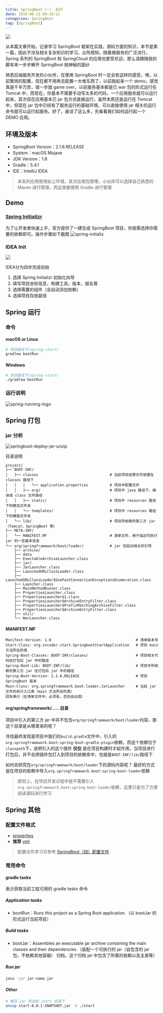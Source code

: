 ```yaml
---
title: SpringBoot（一） 初识
date: 2019-06-23 09:10:11
categories: SpringBoot
tag: [SpringBoot]
---
```


![](https://res.cloudinary.com/incoder/image/upload/v1561900597/blog/springboot.jpg)

<!-- more -->

从本篇文章开始，记录学习 SpringBoot 框架在实践，源码方面的知识，本节是第一篇，因此不涉及相关复杂知识的学习。众所周知，随着微服务的广泛流行，Spring 系列的 SpringBoot 和 SpringCloud 的应用也更受欢迎，那么请跟随我的脚本来一步步解开 SpringBoot 她神秘的面纱

熟悉后端服务开发的小伙伴，在使用 SpringBoot 时一定会有这样的感受，咦，以前繁琐的配置，现在都不用再去配置一大堆东西了，以前跑起来一个 demo，感觉真是千辛万苦，错一步就 game over，以前服务基本都是已 war 包的形式运行在 Tomcat 中，而现在，你基本不需要手动写太多的代码，一个应用服务就可以运行起来，其次现在应用基本已 jar 包方式直接运行，虽然本质还是运行在 Tomcat 中，但现在 jar 包中已经有了服务运行的基础环境，可以直接使用 jar 相关的运行命令就可以运行起服务。好了，废话了这么多，先看看我们如何运行起一个 DEMO 应用。

## 环境及版本

* SpringBoot Version：2.1.6.RELEASE
* System：macOS Mojave
* JDK Version：1.8
* Gradle：5.4.1
* IDE：IntelliJ IDEA

>本系列应用使用如上环境，其次应用包管理，小伙伴可以选择自己熟悉的 Maven 进行管理，而这里都使用 Gradle 进行管理

## Demo

### [Spring Initializr](https://start.spring.io)

为了让开发者快速上手，官方提供了一建生成 SpringBoot 项目，你按需选择你需要的依赖即可。操作步骤如下截图
![spring-initializ](https://res.cloudinary.com/incoder/image/upload/v1561906733/blog/spring-initializr.png)

### IDEA Init

![](https://res.cloudinary.com/incoder/image/upload/v1616526451/blog/spring-init.png)

IDEA分为四步完成初始

1. 选择 Spring Initializr 初始化向导
2. 填写项目坐标信息，构建工具，版本，报名等
3. 选择需要的组件（会自动添加依赖）
4. 选择项目存放路径

## Spring 运行

### 命令

#### macOS or Linux

```bash
# 项目路径下(spring-start)
gradlew bootRun
```

#### Windows

```bash
# 项目路径下(spring-start)
./gradlew bootRun
```

### 运行说明

![spring-running-logo](https://res.cloudinary.com/incoder/image/upload/v1562167001/blog/spring-running-logo.png)

## Spring 打包

### jar 分析

![springboot-deploy-jar-unzip](https://res.cloudinary.com/incoder/image/upload/v1561259381/blog/springboot-deploy-jar-unzip.png)

目录说明
```
project/
├── BOOT-INF/                                                                   
│   ├── classes                                 # 当前项目结果文件放置在 classes 路径下
│   │   │   └── application.properties          # 项目中配置文件
│   │   ├── org/                                # 项目中 java 路径下，编译成 class 文件路径
│   │   ├── static/                             # 项目中 resources 路径下的静态文件夹
│   │   └── templates/                          # 项目中 resources 路径下的模板文件夹
│   └── lib/                                    # 项目所依赖的第三方 jar（Tomcat，SpringBoot 等）
├── META-INF/                                                                   
│   └── MANIFEST.MF                             # 清单文件，用于描述可执行 jar 的一些基本信息
└── org/springframework/boot/loader/            # jar 包启动相关的引导
    ├── archive/
    ├── data
    ├── ExectableArchiveLauncher.class
    ├── jar/
    ├── JarLauncher.class
    ├── LaunchedURLClassLoader.class
    ├── LaunchedURLClassLoader$UseFastConnectionExceptionsEnumeration.class
    ├── Launcher.class
    ├── MainMethodRunner.class
    ├── PropertiesLauncher.class
    ├── PropertiesLauncher$1.class
    ├── PropertiesLauncher$ArchiveEntryFilter.class
    ├── PropertiesLauncher$PrefixMatchingArchiveFilter.class
    ├── PropertiesLauncher$ArchiveEntryFilter.class
    ├── util/
    └── WarLauncher.class
```

#### MANIFEST.MF

```jar
Manifest-Version: 1.0                                       # 清单版本号
Start-Class: org.incoder.start.SpringbootStartApplication   # 项目 main 方法所在的类
Spring-Boot-Classes: BOOT-INF/classes/                      # 项目相关代码在打包后 jar 中的路径
Spring-Boot-Lib: BOOT-INF/lib/                              # 项目中所依赖的第三方 jar 在打包后 jar 中的路径
Spring-Boot-Version: 2.1.6.RELEASE                          # 项目  SpringBoot 版本
Main-Class: org.springframework.boot.loader.JarLauncher     # 当前 jar 文件的执行入口类（main 方法所在的类）
回车换行（在清单文件中，必须有，否则会出错）
```

#### org/springframework/……目录

项目中引入的第三方 jar 中并不包含`org/springframework/boot/loader`内容，那这个目录是从哪里来的呢？

寻找最终发现是项目中我们的`build.gradle`文件中，引入的`org.springframework.boot:spring-boot-gradle-plugin`依赖，而这个依赖位于`classpath`下，说明引入的这个插件 **仅仅** 是在项目构建时才起作用，当项目进行打包后，并不会把插件包打入到项目的依赖库中，也就是`BOOT-INF/lib/`路径下

如何去研究在`org/springframework/boot/loader`下的源码内容呢？
最好的方式是在项目的依赖中导入`org.springframework.boot:spring-boot-loader`依赖

>原则上，在项目开发过程中是不需要引入`org.springframework.boot:spring-boot-loader`依赖，这里只是为了方便阅读源码进行学习

## Spring 其他

### 配置文件格式

* [properties](https://en.wikipedia.org/wiki/.properties)
* **推荐** [yml](https://en.wikipedia.org/wiki/YAML)

>配置文件学习可参考 [SpringBoot（四）配置文件](https://incoder.org/2019/07/28/springboot4/)

### 常用命令

#### gradle tasks

表示获取当前工程可用的 gradle tasks 命令

##### Application tasks

* bootRun：Runs this project as a Spring Boot application.（以 bootJar 的形式运行当前项目）

##### Build tasks

* bootJar：Assembles an executable jar archive containing the main classes and their dependencies.（装配一个可执行的 jar（自包含的 jar 包，不依赖其他容器） 归档，这个归档 jar 中包含了所需的依赖以及主类等）

##### Run jar

```bash
java -jar jar-name.jar
```

##### Other

```bash
# 解压 jar 到当前 start 目录下
unzip start-0.0.1-SNAPSHOT.jar -d ./start
```